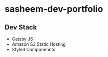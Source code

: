 # sasheem-dev-portfolio

## Dev Stack
<ul>
  <li>Gatsby JS</li>
  <li>Amazon S3 Static Hosting</li>
  <li>Styled Componennts</li>
</ul>